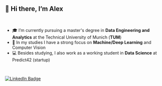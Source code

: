 ## 👋 Hi there, I’m Alex

<br>

- 🎓 I’m currently pursuing a master's degree in **Data Engineering and Analytics** at the Technical University of Munich (**TUM**)
- 🎯 In my studies I have a strong focus on **Machine/Deep Learning** and Computer Vision
- 💻 Besides studying, I also work as a working student in **Data Science** at Predict42 (startup)

<br>

[![LinkedIn Badge](https://img.shields.io/badge/LinkedIn-Profile-informational?style=flat&logo=linkedin&logoColor=white&color=0D76A8)](https://www.linkedin.com/in/alexander-kowsik/)
